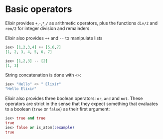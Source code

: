 # Basic operators

Elixir provides `+`,`-`,`*`,`/` as arithmetic operators, plus the functions `div/2` and `rem/2` for integer division and remainders.

Elixir also provides `++` and `--` to manipulate lists

```elixir
iex> [1,2,3,4] ++ [5,6,7]
[1, 2, 3, 4, 5, 6, 7]

iex> [1,2,3] -- [2]
[1, 3]
```

String concatenation is done with `<>`:

```elixir
iex> "Hello" <> " Elixir"
"Hello Elixir"
```

Elixir also provides three boolean operators: `or`, `and` and `not`. These operators are strict in the sense that they expect something that evaluates to a boolean (`true` or `false`) as their first argument:

````elixir
iex> true and true
true
iex> false or is_atom(:example)
true
````
